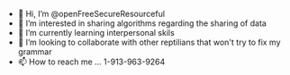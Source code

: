 - 👋 Hi, I’m @openFreeSecureResourceful
- 👀 I’m interested in sharing algorithms regarding the sharing of data
- 🌱 I’m currently learning interpersonal skils
- 💞️ I’m looking to collaborate with other reptilians that won't try to fix my grammar
- 📫 How to reach me ...
  1-913-963-9264
<!---
openFreeSecureResourceful/openFreeSecureResourceful is a ✨ special ✨ repository because its `README.md` (this file) appears on your GitHub profile.
You can click the Preview link to take a look at your changes.
--->
